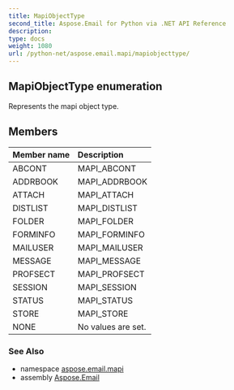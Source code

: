 ```yaml
---
title: MapiObjectType
second_title: Aspose.Email for Python via .NET API Reference
description: 
type: docs
weight: 1080
url: /python-net/aspose.email.mapi/mapiobjecttype/
---
```


## MapiObjectType enumeration

Represents the mapi object type.

## Members
| Member name | Description |
| :- | :- |
|ABCONT|MAPI_ABCONT|
|ADDRBOOK|MAPI_ADDRBOOK|
|ATTACH|MAPI_ATTACH|
|DISTLIST|MAPI_DISTLIST|
|FOLDER|MAPI_FOLDER|
|FORMINFO|MAPI_FORMINFO|
|MAILUSER|MAPI_MAILUSER|
|MESSAGE|MAPI_MESSAGE|
|PROFSECT|MAPI_PROFSECT|
|SESSION|MAPI_SESSION|
|STATUS|MAPI_STATUS|
|STORE|MAPI_STORE|
|NONE|No values are set.|

### See Also

* namespace [aspose.email.mapi](/email/python-net/aspose.email.mapi/)
* assembly [Aspose.Email](/email/python-net/)

